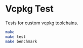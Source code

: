 # Vcpkg Test
Tests for custom vcpkg [toolchains](https://github.com/qis/toolchains).

```sh
make
make test
make benchmark
```
